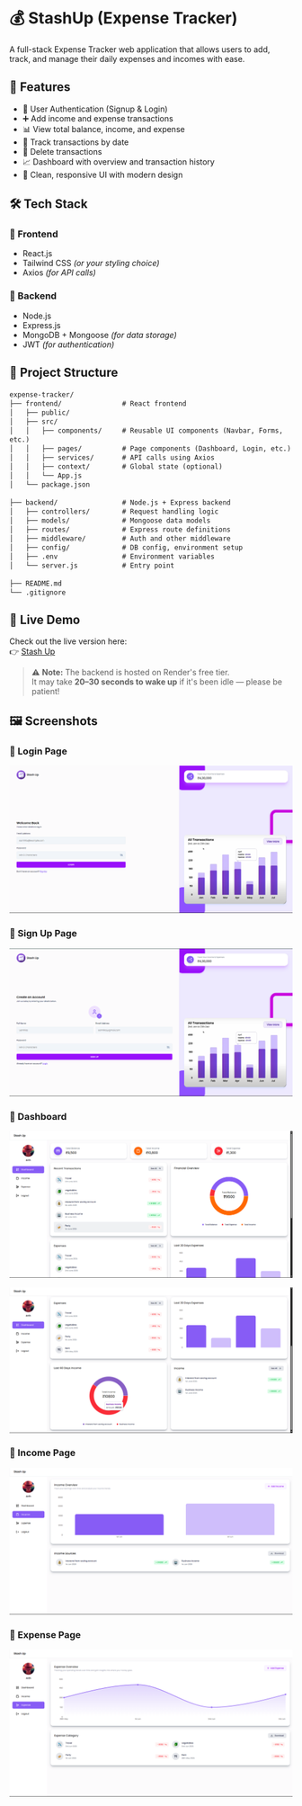 # 💰 StashUp (Expense Tracker)

A full-stack Expense Tracker web application that allows users to add, track, and manage their daily expenses and incomes with ease.


## 📌 Features

- 🔐 User Authentication (Signup & Login)
- ➕ Add income and expense transactions
- 📊 View total balance, income, and expense
- 📅 Track transactions by date
- 🧾 Delete transactions
- 📈 Dashboard with overview and transaction history
- 🎨 Clean, responsive UI with modern design


## 🛠️ Tech Stack

### 🔹 Frontend
- React.js  
- Tailwind CSS *(or your styling choice)*  
- Axios *(for API calls)*

### 🔹 Backend
- Node.js  
- Express.js  
- MongoDB + Mongoose *(for data storage)*  
- JWT *(for authentication)*

## 📁 Project Structure
```
expense-tracker/
├── frontend/               # React frontend
│   ├── public/
│   ├── src/
│   │   ├── components/     # Reusable UI components (Navbar, Forms, etc.)
│   │   ├── pages/          # Page components (Dashboard, Login, etc.)
│   │   ├── services/       # API calls using Axios
│   │   ├── context/        # Global state (optional)
│   │   └── App.js
│   └── package.json

├── backend/                # Node.js + Express backend
│   ├── controllers/        # Request handling logic
│   ├── models/             # Mongoose data models
│   ├── routes/             # Express route definitions
│   ├── middleware/         # Auth and other middleware
│   ├── config/             # DB config, environment setup
│   ├── .env                # Environment variables
│   └── server.js           # Entry point

├── README.md
└── .gitignore
```

## 🚀 Live Demo

Check out the live version here:  
👉 [Stash Up](https://stashup.vercel.app/login)

> ⚠️ **Note:** The backend is hosted on Render's free tier.  
> It may take **20–30 seconds to wake up** if it's been idle — please be patient!


## 🖼️ Screenshots

### 🔹 Login Page
![Login Page](frontend/expense-tracker/public/login.png)

### 🔹 Sign Up Page
![Login Page](frontend/expense-tracker/public/signup.png)

### 🔹 Dashboard
![Dashboard](frontend/expense-tracker/public/dashboard_1.png)

![Dashboard](frontend/expense-tracker/public/dashboard_2.png)

### 🔹 Income Page
![Login Page](frontend/expense-tracker/public/income.png)

### 🔹 Expense Page
![Login Page](frontend/expense-tracker/public/expense.png)








 




